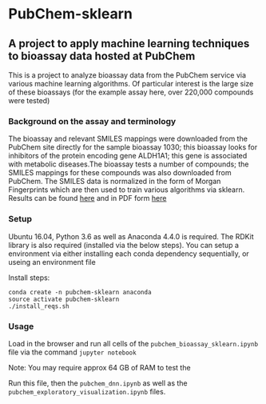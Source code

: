 # PubChem-sklearn

## A project to apply machine learning techniques to bioassay data hosted at PubChem

This is a project to analyze bioassay data from the PubChem service via various machine learning algorithms. Of particular interest is the large size of these bioassays (for the example assay here, over 220,000 compounds were tested)

### Background on the assay and terminology

The bioassay and relevant SMILES mappings were downloaded from the PubChem site directly for the sample bioassay 1030; this bioassay looks for inhibitors of the protein encoding gene ALDH1A1; this gene is associated with metabolic diseases.The bioassay tests a number of compounds; the SMILES mappings for these compounds was also downloaded from PubChem. The SMILES data is normalized in the form of Morgan Fingerprints which are then used to train various algorithms via sklearn. Results can be found [here](capstone_project_jh.md) and in PDF form [here](report.pdfW)

### Setup

Ubuntu 16.04, Python 3.6 as well as Anaconda 4.4.0 is required. The RDKit library is also required (installed via the below steps). You can setup a environment via either installing each conda dependency sequentially, or useing an environment file


Install steps:

```
conda create -n pubchem-sklearn anaconda
source activate pubchem-sklearn
./install_reqs.sh
```

### Usage

Load in the browser and run all cells of the `pubchem_bioassay_sklearn.ipynb` file via the command `jupyter notebook`

Note: You may require approx 64 GB of RAM to test the 

Run this file, then the `pubchem_dnn.ipynb` as well as the `pubchem_exploratory_visualization.ipynb` files.
